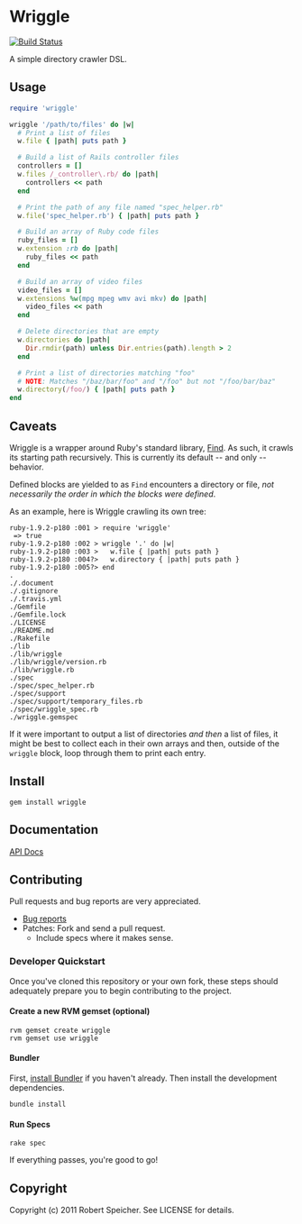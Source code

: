 # Wriggle 

[![Build Status](https://secure.travis-ci.org/rspeicher/wriggle.png?branch=master)](http://travis-ci.org/rspeicher/wriggle)

A simple directory crawler DSL.

## Usage

``` ruby
require 'wriggle'

wriggle '/path/to/files' do |w|
  # Print a list of files
  w.file { |path| puts path }

  # Build a list of Rails controller files
  controllers = []
  w.files /_controller\.rb/ do |path|
    controllers << path
  end

  # Print the path of any file named "spec_helper.rb"
  w.file('spec_helper.rb') { |path| puts path }

  # Build an array of Ruby code files
  ruby_files = []
  w.extension :rb do |path|
    ruby_files << path
  end

  # Build an array of video files
  video_files = []
  w.extensions %w(mpg mpeg wmv avi mkv) do |path|
    video_files << path
  end

  # Delete directories that are empty
  w.directories do |path|
    Dir.rmdir(path) unless Dir.entries(path).length > 2
  end

  # Print a list of directories matching "foo"
  # NOTE: Matches "/baz/bar/foo" and "/foo" but not "/foo/bar/baz"
  w.directory(/foo/) { |path| puts path }
end
```

## Caveats

Wriggle is a wrapper around Ruby's standard library,
[Find](http://ruby-doc.org/stdlib/libdoc/find/rdoc/index.html). As such, it
crawls its starting path recursively. This is currently its default -- and only
-- behavior.

Defined blocks are yielded to as `Find` encounters a directory or file, *not
necessarily the order in which the blocks were defined*.

As an example, here is Wriggle crawling its own tree:

    ruby-1.9.2-p180 :001 > require 'wriggle'
     => true
    ruby-1.9.2-p180 :002 > wriggle '.' do |w|
    ruby-1.9.2-p180 :003 >   w.file { |path| puts path }
    ruby-1.9.2-p180 :004?>   w.directory { |path| puts path }
    ruby-1.9.2-p180 :005?> end
    .
    ./.document
    ./.gitignore
    ./.travis.yml
    ./Gemfile
    ./Gemfile.lock
    ./LICENSE
    ./README.md
    ./Rakefile
    ./lib
    ./lib/wriggle
    ./lib/wriggle/version.rb
    ./lib/wriggle.rb
    ./spec
    ./spec/spec_helper.rb
    ./spec/support
    ./spec/support/temporary_files.rb
    ./spec/wriggle_spec.rb
    ./wriggle.gemspec

If it were important to output a list of directories *and then* a list of
files, it might be best to collect each in their own arrays and then, outside
of the `wriggle` block, loop through them to print each entry.

## Install

    gem install wriggle

## Documentation

[API Docs](http://rdoc.info/github/rspeicher/wriggle/master/Wriggle)

## Contributing

Pull requests and bug reports are very appreciated.

* [Bug reports](https://github.com/rspeicher/wriggle/issues)
* Patches: Fork and send a pull request.
  * Include specs where it makes sense.

### Developer Quickstart

Once you've cloned this repository or your own fork, these steps should
adequately prepare you to begin contributing to the project.

#### Create a new RVM gemset (optional)

    rvm gemset create wriggle
    rvm gemset use wriggle

#### Bundler

First, [install Bundler](https://github.com/carlhuda/bundler) if you haven't
already. Then install the development dependencies.

    bundle install

#### Run Specs

    rake spec

If everything passes, you're good to go!

## Copyright

Copyright (c) 2011 Robert Speicher. See LICENSE for details.
